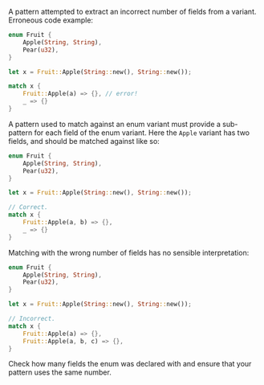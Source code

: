 A pattern attempted to extract an incorrect number of fields from a variant.
Erroneous code example:
```rust
enum Fruit {
    Apple(String, String),
    Pear(u32),
}

let x = Fruit::Apple(String::new(), String::new());

match x {
    Fruit::Apple(a) => {}, // error!
    _ => {}
}
```
A pattern used to match against an enum variant must provide a sub-pattern for
each field of the enum variant.
Here the `Apple` variant has two fields, and should be matched against like so:
```rust
enum Fruit {
    Apple(String, String),
    Pear(u32),
}

let x = Fruit::Apple(String::new(), String::new());

// Correct.
match x {
    Fruit::Apple(a, b) => {},
    _ => {}
}
```
Matching with the wrong number of fields has no sensible interpretation:
```rust
enum Fruit {
    Apple(String, String),
    Pear(u32),
}

let x = Fruit::Apple(String::new(), String::new());

// Incorrect.
match x {
    Fruit::Apple(a) => {},
    Fruit::Apple(a, b, c) => {},
}
```
Check how many fields the enum was declared with and ensure that your pattern
uses the same number.
